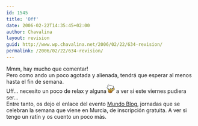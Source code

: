 ```yaml
---
id: 1545
title: 'Off'
date: 2006-02-22T14:35:45+02:00
author: Chavalina
layout: revision
guid: http://www.wp.chavalina.net/2006/02/22/634-revision/
permalink: /2006/02/22/634-revision/
---
```

Mmm, hay mucho que comentar!  
Pero como ando un poco agotada y alienada, tendrá que esperar al menos hasta el fin de semana.  
Uff… necesito un poco de relax y alguna![cerveza](/imagenes/emoticonos/cerveza.gif) a ver si este viernes pudiera ser…  
Entre tanto, os dejo el enlace del evento <a href="http://mundoblog06.blogspot.com/" target="_blank">Mundo Blog</a>, jornadas que se celebran la semana que viene en Murcia, de inscripci&oacute;n gratuita. A ver si tengo un rat&iacute;n y os cuento un poco más.